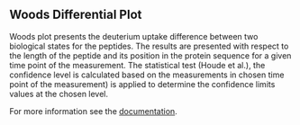 ## Woods Differential Plot

Woods plot presents the deuterium uptake difference between two biological states for the peptides. The results are presented with respect to the length of the peptide and its position in the protein sequence for a given time point of the measurement. The statistical test (Houde et al.), the confidence level is calculated based on the measurements in chosen time point of the measurement) is applied to determine the confidence limits values at the chosen level.

For more information see the [documentation](https://hadexversum.github.io/HaDeX/articles/visualization.html#woods-plot-1).

